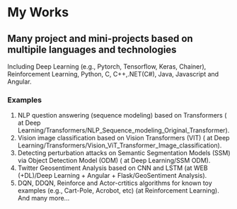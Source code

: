 # My Works
## Many project and mini-projects based on multipile languages and technologies
Including Deep Learning (e.g., Pytorch, Tensorflow, Keras, Chainer), Reinforcement Learning, Python, C, C++,.NET(C#), Java, Javascript and Angular.
### Examples
1. NLP question answering (sequence modeling) based on Transformers ( at Deep Learning/Transformers/NLP_Sequence_modeling_Original_Transformer). <br>
2. Vision image classification based on Vision Transformers (VIT) ( at Deep Learning/Transformers/Vision_ViT_Transformer_Image_classification). <br>
3. Detecting perturbation attacks on Semantic Segmentation Models (SSM) via Object Detection Model (ODM) ( at Deep Learning/SSM ODM). <br>
4. Twitter Geosentiment Analysis based on CNN and LSTM (at WEB (+DL)/Deep Learning + Angular + Flask/GeoSentiment Analysis). <br>
5. DQN, DDQN, Reinforce and Actor-crtitics algorithms for known toy examples (e.g., Cart-Pole, Acrobot, etc) (at Reinforcement Learning).<br>
And many more...
 
